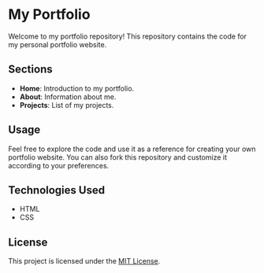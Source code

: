 # My Portfolio

Welcome to my portfolio repository! This repository contains the code for my personal portfolio website.

## Sections

- **Home**: Introduction to my portfolio.
- **About**: Information about me.
- **Projects**: List of my projects.

## Usage

Feel free to explore the code and use it as a reference for creating your own portfolio website. You can also fork this repository and customize it according to your preferences.

## Technologies Used

- HTML
- CSS

## License

This project is licensed under the [MIT License](LICENSE).

